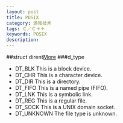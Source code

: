 ```yaml
---
layout: post
title: POSIX
category: 游戏技术
tags: Ｃ／Ｃ＋＋
keywords: POSIX
description: 
---
```


##struct dirent[More](http://stackoverflow.com/questions/10376056/sys-stat-s-isdirm-with-struct-dirent)
###d_type
* DT_BLK      This is a block device.
* DT_CHR      This is a character device.
* DT_DIR      This is a directory.
* DT_FIFO     This is a named pipe (FIFO).
* DT_LNK      This is a symbolic link.
* DT_REG      This is a regular file.
* DT_SOCK     This is a UNIX domain socket.
* DT_UNKNOWN  The file type is unknown.

